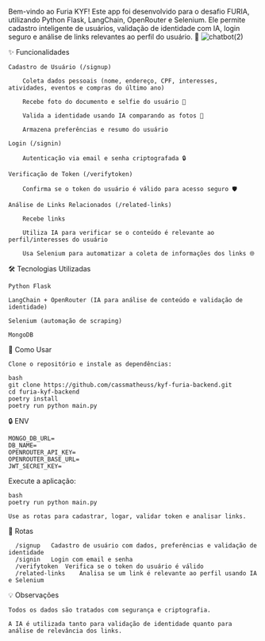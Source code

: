 Bem-vindo ao Furia KYF! Este app foi desenvolvido para o desafio FURIA, utilizando Python Flask, LangChain, OpenRouter e Selenium. Ele permite cadastro inteligente de usuários, validação de identidade com IA, login seguro e análise de links relevantes ao perfil do usuário. 🚀
![chatbot(2)](https://github.com/user-attachments/assets/fe5ccdfd-dcaf-4005-a822-0fa40f4315cd)

✨ Funcionalidades

    Cadastro de Usuário (/signup)

        Coleta dados pessoais (nome, endereço, CPF, interesses, atividades, eventos e compras do último ano)

        Recebe foto do documento e selfie do usuário 📸

        Valida a identidade usando IA comparando as fotos 🤖

        Armazena preferências e resumo do usuário

    Login (/signin)

        Autenticação via email e senha criptografada 🔒

    Verificação de Token (/verifytoken)

        Confirma se o token do usuário é válido para acesso seguro 🛡️

    Análise de Links Relacionados (/related-links)

        Recebe links

        Utiliza IA para verificar se o conteúdo é relevante ao perfil/interesses do usuário

        Usa Selenium para automatizar a coleta de informações dos links 🌐

🛠️ Tecnologias Utilizadas

    Python Flask

    LangChain + OpenRouter (IA para análise de conteúdo e validação de identidade)

    Selenium (automação de scraping)

    MongoDB

🚦 Como Usar

    Clone o repositório e instale as dependências:

    bash
    git clone https://github.com/cassmatheuss/kyf-furia-backend.git
    cd furia-kyf-backend
    poetry install
    poetry run python main.py

🔒 ENV

    MONGO_DB_URL=
    DB_NAME=
    OPENROUTER_API_KEY=
    OPENROUTER_BASE_URL=
    JWT_SECRET_KEY=

Execute a aplicação:

    bash
    poetry run python main.py

    Use as rotas para cadastrar, logar, validar token e analisar links.

📲 Rotas
```
  /signup	Cadastro de usuário com dados, preferências e validação de identidade
  /signin	Login com email e senha
  /verifytoken	Verifica se o token do usuário é válido
  /related-links	Analisa se um link é relevante ao perfil usando IA e Selenium
```

💡 Observações
```
Todos os dados são tratados com segurança e criptografia.

A IA é utilizada tanto para validação de identidade quanto para análise de relevância dos links.
```
